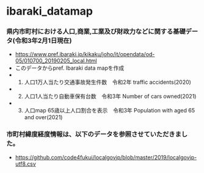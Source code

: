# ibaraki_datamap

### 県内市町村における人口,商業,工業及び財政力などに関する基礎データ(令和3年2月1日現在)
- https://www.pref.ibaraki.jp/kikaku/joho/it/opendata/od-05/010700_20190205_local.html
- このデータからpref. Ibaraki data mapを作成
- 1. 人口1万人当たり交通事故発生件数　令和2年  traffic accidents(2020)
- 2. 人口1人当たり自動車保有台数　令和3年  Number of cars owned(2021)
- 3. 人口map 65歳以上人口割合を表示　令和3年 Population with aged 65 and over(2021)


### 市町村緯度経度情報は、以下のデータを参照させていただきました。
- https://github.com/code4fukui/localgovjp/blob/master/2019/localgovjp-utf8.csv
